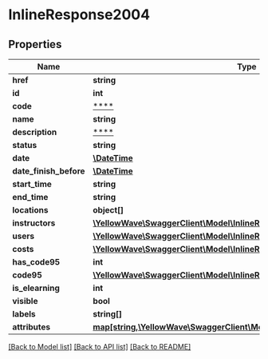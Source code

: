 # InlineResponse2004

## Properties
Name | Type | Description | Notes
------------ | ------------- | ------------- | -------------
**href** | **string** |  | 
**id** | **int** |  | 
**code** | [****](.md) |  | 
**name** | **string** |  | 
**description** | [****](.md) |  | 
**status** | **string** |  | 
**date** | [**\DateTime**](\DateTime.md) |  | 
**date_finish_before** | [**\DateTime**](\DateTime.md) |  | 
**start_time** | **string** |  | 
**end_time** | **string** |  | 
**locations** | **object[]** |  | 
**instructors** | [**\YellowWave\SwaggerClient\Model\InlineResponse2002Coursetemplate[]**](InlineResponse2002Coursetemplate.md) |  | 
**users** | [**\YellowWave\SwaggerClient\Model\InlineResponse2004Users**](InlineResponse2004Users.md) |  | 
**costs** | [**\YellowWave\SwaggerClient\Model\InlineResponse2004Costs**](InlineResponse2004Costs.md) |  | 
**has_code95** | **int** |  | 
**code95** | [**\YellowWave\SwaggerClient\Model\InlineResponse2004Code95**](InlineResponse2004Code95.md) |  | 
**is_elearning** | **int** |  | 
**visible** | **bool** |  | 
**labels** | **string[]** |  | 
**attributes** | [**map[string,\YellowWave\SwaggerClient\Model\InlineResponse2002Attributes]**](InlineResponse2002Attributes.md) |  | 

[[Back to Model list]](../../README.md#documentation-for-models) [[Back to API list]](../../README.md#documentation-for-api-endpoints) [[Back to README]](../../README.md)

